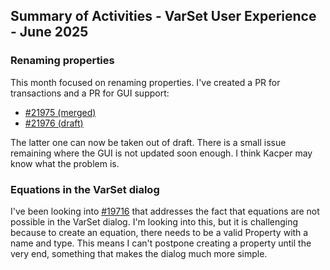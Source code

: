 ## Summary of Activities - VarSet User Experience - June 2025

### Renaming properties

This month focused on renaming properties.  I've created a PR for transactions
and a PR for GUI support:

- [#21975 (merged)](https://github.com/FreeCAD/FreeCAD/pull/21975)
- [#21976 (draft)](https://github.com/FreeCAD/FreeCAD/pull/21976)

The latter one can now be taken out of draft.  There is a small issue remaining
where the GUI is not updated soon enough.  I think Kacper may know what the
problem is.

### Equations in the VarSet dialog

I've been looking into
[#19716](https://github.com/FreeCAD/FreeCAD/issues/19716) that addresses the
fact that equations are not possible in the VarSet dialog.  I'm looking into
this, but it is challenging because to create an equation, there needs to be a
valid Property with a name and type.  This means I can't postpone creating a
property until the very end, something that makes the dialog much more simple.
